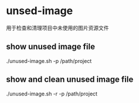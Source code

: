 # unsed-image
用于检查和清理项目中未使用的图片资源文件


## show unused image file

./unused-image.sh -p /path/project


## show and clean unused image file

./unused-image.sh -r -p /path/project

